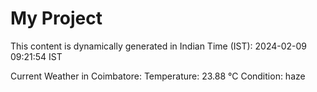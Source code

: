 # My Project

This content is dynamically generated in Indian Time (IST): 2024-02-09 09:21:54 IST


Current Weather in Coimbatore:
Temperature: 23.88 °C
Condition: haze
